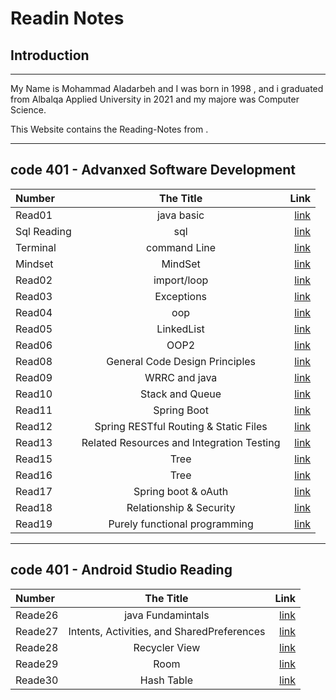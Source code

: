 # Readin Notes
## Introduction  
___  
My Name is Mohammad Aladarbeh and I was born in 1998 , and i graduated from Albalqa Applied University in 2021 and my majore was Computer Science.  

This Website contains the Reading-Notes from .  
___
## code 401 - Advanxed Software Development  
    
| Number        | The Title   | Link                     |
| :---------- | :--------:  |       ----------:        |
| Read01      | java basic  |  [link](Read01.md)       |
| Sql Reading | sql         |  [link](sql/sql.md)      |
| Terminal    | command Line|  [link](Terminal.md)     |
| Mindset     | MindSet     |  [link](Mindset.md)      |
| Read02      | import/loop |  [link](Read02.md)       |
| Read03      | Exceptions  |  [link](Read03.md)       |
| Read04      | oop         |  [link](Read04.md)       |
| Read05      | LinkedList  |  [link](Read05.md)       |
| Read06      | OOP2        |  [link](Read06.md)       |
| Read08      | General Code Design Principles|  [link](Read08.md)|
| Read09      | WRRC and java|  [link](Read09.md)      |
| Read10      | Stack and Queue|  [link](Read10.md)    |
| Read11      | Spring Boot|  [link](Read11.md)        |
| Read12      | Spring RESTful Routing & Static Files  |  [link](Read12.md)        |
| Read13      | Related Resources and Integration Testing|  [link](Read13.md)        |
| Read15      | Tree|  [link](Read15.md)        |
| Read16     | Tree|  [link](Read16.md)        |
| Read17      | Spring boot & oAuth|  [link](Read17.md)        |
| Read18      | Relationship & Security|  [link](Read18.md)        |
| Read19      | Purely functional programming|  [link](Read19.md)        |

___

## code 401 - Android Studio Reading

| Number      | The Title   | Link                     |
| :---------- | :--------:  |       ----------:        |
| Reade26      | java Fundamintals  |  [link](Read26.md)|
| Reade27      | Intents, Activities, and SharedPreferences  |  [link](Read27.md)|
| Reade28      | Recycler View |  [link](Read28.md)|
| Reade29      | Room |  [link](Read29.md)|
| Reade30      | Hash Table |  [link](Read30.md)|
